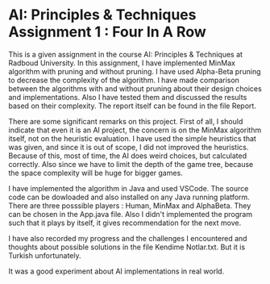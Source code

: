 # AI: Principles & Techniques Assignment 1 : Four In A Row 

This is a given assignment in the course AI: Principles & Techniques at Radboud University.  In this assignment, I have implemented MinMax algorithm with pruning and without pruning. I have used Alpha-Beta pruning to decrease the complexity of the algorithm.
I have made comparison between the algorithms with and without pruning about their design choices and implementations. Also I have tested them and discussed the results based on their complexity. The report itself can be found in the file Report.

There are some significant remarks on this project. First of all, I should indicate that even it is an AI project, the concern is on the MinMax algorithm itself, not on the heuristic evaluation. I have used the simple heuristics that was given, and since it is out of scope, I did not improved the heuristics. Because of this, most of time, the AI does weird choices, but calculated correctly. Also since we have to limit the depth of the game tree, because the space complexity will be huge for bigger games.

I have implemented the algorithm in Java and used VSCode. The source code can be dowloaded and also installed on any Java running platform. There are three posssible players : Human, MinMax and AlphaBeta. They can be chosen in the App.java file. Also I didn't implemented the program such that it plays by itself, it gives recommendation for the next move.

I have also recorded my progress and the challenges I encountered and thoughts about possible solutions in the file Kendime Notlar.txt. But it is Turkish unfortunately.

It was a good experiment about AI implementations in real world.

